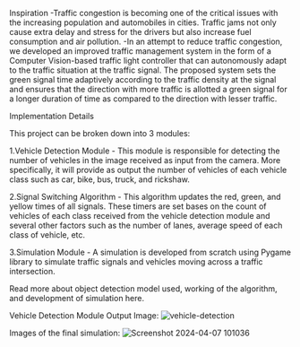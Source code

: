 Inspiration
-Traffic congestion is becoming one of the critical issues with the increasing population and automobiles in cities. Traffic jams not only cause extra delay and stress for the drivers but also increase fuel consumption and air pollution.
-In an attempt to reduce traffic congestion, we developed an improved traffic management system in the form of a Computer Vision-based traffic light controller that can autonomously adapt to the traffic situation at the traffic signal. The proposed system sets the green signal time adaptively according to the traffic density at the signal and ensures that the direction with more traffic is allotted a green signal for a longer duration of time as compared to the direction with lesser traffic.

Implementation Details

This project can be broken down into 3 modules:

1.Vehicle Detection Module - This module is responsible for detecting the number of vehicles in the image received as input from the camera. More specifically, it will provide as output the number of vehicles of each vehicle class such as car, bike, bus, truck, and rickshaw.

2.Signal Switching Algorithm - This algorithm updates the red, green, and yellow times of all signals. These timers are set bases on the count of vehicles of each class received from the vehicle detection module and several other factors such as the number of lanes, average speed of each class of vehicle, etc.

3.Simulation Module - A simulation is developed from scratch using Pygame library to simulate traffic signals and vehicles moving across a traffic intersection.

Read more about object detection model used, working of the algorithm, and development of simulation here.


Vehicle Detection Module Output Image: 
![vehicle-detection](https://github.com/Abhi8459/Codement/assets/124365954/60ca336f-2ac0-479f-a32b-30386ee079a2)

Images of the final simulation: 
![Screenshot 2024-04-07 101036](https://github.com/Abhi8459/Codement/assets/124365954/678a1679-cae8-4d17-b1cc-41f060b17bf4)


